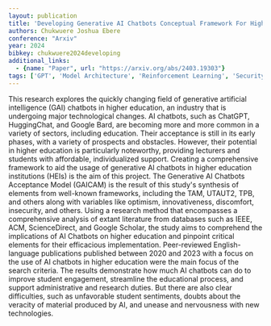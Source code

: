 ```yaml
---
layout: publication
title: 'Developing Generative AI Chatbots Conceptual Framework For Higher Education'
authors: Chukwuere Joshua Ebere
conference: "Arxiv"
year: 2024
bibkey: chukwuere2024developing
additional_links:
  - {name: "Paper", url: "https://arxiv.org/abs/2403.19303"}
tags: ['GPT', 'Model Architecture', 'Reinforcement Learning', 'Security', 'TACL', 'Tools', 'Uncategorized']
---
```

This research explores the quickly changing field of generative artificial intelligence (GAI) chatbots in higher education, an industry that is undergoing major technological changes. AI chatbots, such as ChatGPT, HuggingChat, and Google Bard, are becoming more and more common in a variety of sectors, including education. Their acceptance is still in its early phases, with a variety of prospects and obstacles. However, their potential in higher education is particularly noteworthy, providing lecturers and students with affordable, individualized support. Creating a comprehensive framework to aid the usage of generative AI chatbots in higher education institutions (HEIs) is the aim of this project. The Generative AI Chatbots Acceptance Model (GAICAM) is the result of this study's synthesis of elements from well-known frameworks, including the TAM, UTAUT2, TPB, and others along with variables like optimism, innovativeness, discomfort, insecurity, and others. Using a research method that encompasses a comprehensive analysis of extant literature from databases such as IEEE, ACM, ScienceDirect, and Google Scholar, the study aims to comprehend the implications of AI Chatbots on higher education and pinpoint critical elements for their efficacious implementation. Peer-reviewed English-language publications published between 2020 and 2023 with a focus on the use of AI chatbots in higher education were the main focus of the search criteria. The results demonstrate how much AI chatbots can do to improve student engagement, streamline the educational process, and support administrative and research duties. But there are also clear difficulties, such as unfavorable student sentiments, doubts about the veracity of material produced by AI, and unease and nervousness with new technologies.
